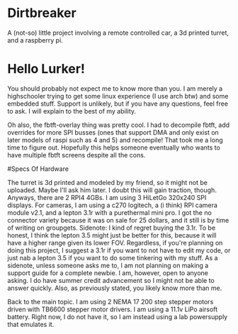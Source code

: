 # Dirtbreaker
A (not-so) little project involving a remote controlled car, a 3d printed turret, and a raspberry pi.

# Hello Lurker!

You should probably not expect me to know more than you. I am merely a highschooler trying to get some linux experience (I use arch btw) and some embedded stuff. Support is unlikely, but if you have any questions, feel free to ask. I will explain to the best of my ability.

Oh also, the fbtft-overlay thing was pretty cool. I had to decompile fbtft, add overrides for more SPI busses (ones that support DMA and only exist on later models of raspi such as 4 and 5) and recompile! That took me a long time to figure out. Hopefully this helps someone eventually who wants to have multiple fbtft screens despite all the cons.

#Specs Of Hardware

The turret is 3d printed and modeled by my friend, so it might not be uploaded. Maybe I'll ask him later. I doubt this will gain traction, though. Anyways, there are 2 RPI4 4GBs. I am using 3 HiLetGo 320x240 SPI displays. For cameras, I am using a c270 logitech, a (i think) RPI camera module v2.1, and a lepton 3.1r with a purethermal mini pro. I got the no connector variety because it was on sale for 25 dollars, and it still is by time of writing on groupgets. Sidenote: I kind of regret buying the 3.1r. To be honest, I think the lepton 3.5 might just be better for this, because it will have a higher range given its lower FOV. Regardless, if you're planning on doing this project, I suggest a 3.1r if you want to not have to edit my code, or just nab a lepton 3.5 if you want to do some tinkering with my stuff. As a sidenote, unless someone asks me to, I am not planning on making a support guide for a complete newbie. I am, however, open to anyone asking. I do have summer credit advancement so I might not be able to answer quickly. Also, as previously stated, you likely know more than me. 

Back to the main topic. I am using 2 NEMA 17 200 step stepper motors driven with TB6600 stepper motor drivers. I am using a 11.1v LiPo airsoft battery. Right now, I do not have it, so I am instead using a lab powersupply that emulates it.
